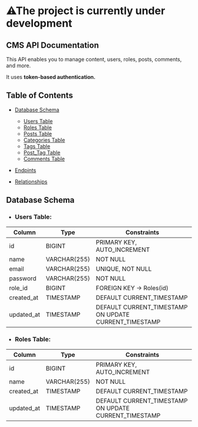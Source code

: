 # ⚠The project is currently under development

## CMS API Documentation

This API enables you to manage content, users, roles, posts, comments, and more.

It uses **token-based authentication.**

## Table of Contents

-   [Database Schema](#databaseSchema)

    -   [Users Table](#usersTable)
    -   [Roles Table](#rolesTable)
    -   [Posts Table](#postsTable)
    -   [Categories Table](#categoriesTable)
    -   [Tags Table](#tagsTable)
    -   [Post_Tag Table](#postTagTable)
    -   [Comments Table](#commentsTable)

-   [Endpints](#endpoints)

-   [Relationships](#relationships)

## <span id='databaseSchema'>Database Schema <span>

-   ### <span id='usersTable'> Users Table: <span>

| Column     | Type         | Constraints                                           |
| ---------- | ------------ | ----------------------------------------------------- |
| id         | BIGINT       | PRIMARY KEY, AUTO_INCREMENT                           |
| name       | VARCHAR(255) | NOT NULL                                              |
| email      | VARCHAR(255) | UNIQUE, NOT NULL                                      |
| password   | VARCHAR(255) | NOT NULL                                              |
| role_id    | BIGINT       | FOREIGN KEY -> Roles(id)                              |
| created_at | TIMESTAMP    | DEFAULT CURRENT_TIMESTAMP                             |
| updated_at | TIMESTAMP    | DEFAULT CURRENT_TIMESTAMP ON UPDATE CURRENT_TIMESTAMP |

-   ### <span id='rolesTable'> Roles Table: <span>

| Column     | Type         | Constraints                                           |
| ---------- | ------------ | ----------------------------------------------------- |
| id         | BIGINT       | PRIMARY KEY, AUTO_INCREMENT                           |
| name       | VARCHAR(255) | NOT NULL                                              |
| created_at | TIMESTAMP    | DEFAULT CURRENT_TIMESTAMP                             |
| updated_at | TIMESTAMP    | DEFAULT CURRENT_TIMESTAMP ON UPDATE CURRENT_TIMESTAMP |

